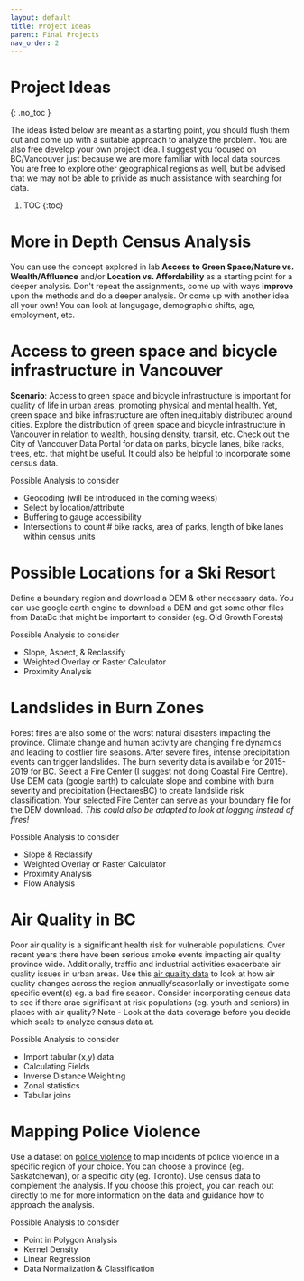 ```yaml
---
layout: default
title: Project Ideas
parent: Final Projects
nav_order: 2
---
```


# Project Ideas
{: .no_toc }

The ideas listed below are meant as a starting point, you should flush them out and come up with a suitable approach to analyze the problem.  You are also free develop your own project idea.  I suggest you focused on BC/Vancouver just because we are more familiar with local data sources.  You are free to explore other geographical regions as well, but be advised that we may not be able to privide as much assistance with searching for data.


1. TOC
{:toc}


# More in Depth Census Analysis

You can use the concept explored in lab **Access to Green Space/Nature vs. Wealth/Affluence** and/or **Location vs. Affordability** as a starting point for a deeper analysis.  Don't repeat the assignments, come up with ways **improve** upon the methods and do a deeper analysis.  Or come up with another idea all your own!  You can look at langugage, demographic shifts, age, employment, etc.  

# Access to green space and bicycle infrastructure in Vancouver 
 
**Scenario**: Access to green space and bicycle infrastructure is important for quality of life in urban areas, promoting physical and mental health.  Yet, green space and bike infrastructure are often inequitably distributed around cities. Explore the distribution of green space and bicycle infrastructure in Vancouver in relation to wealth, housing density, transit, etc.  Check out the 
City of Vancouver Data Portal for data on parks, bicycle lanes, bike racks, trees, etc. that might be useful.  It could also be helpful to incorporate some census data.	
 
Possible Analysis to consider
* Geocoding (will be introduced in the coming weeks)
* Select by location/attribute
* Buffering to gauge accessibility 
* Intersections to count # bike racks, area of parks, length of bike lanes within census units 


# Possible Locations for a Ski Resort

Define a boundary region and download a DEM & other necessary data.  You can use google earth engine to download a DEM and get some other files from DataBc that might be important to consider (eg. Old Growth Forests)

Possible Analysis to consider   
* Slope, Aspect, & Reclassify
* Weighted Overlay or Raster Calculator
* Proximity Analysis


# Landslides in Burn Zones

Forest fires are also some of the worst natural disasters impacting the province.  Climate change and human activity are changing fire dynamics and leading to costlier fire seasons.  After severe fires, intense precipitation events can trigger landslides.  The burn severity data is available for 2015-2019 for BC.  Select a Fire Center (I suggest not doing Coastal Fire Centre).   Use DEM data (google earth) to calculate slope and combine with burn severity and precipitation (HectaresBC) to create landslide risk classification.  Your selected Fire Center can serve as your boundary file for the DEM download. *This could also be adapted to look at logging instead of fires!*

Possible Analysis to consider   
* Slope & Reclassify
* Weighted Overlay or Raster Calculator
* Proximity Analysis
* Flow Analysis


# Air Quality in BC 

Poor air quality is a significant health risk for vulnerable populations.  Over recent years there have been serious smoke events impacting air quality province wide.  Additionally, traffic and industrial activities exacerbate air quality issues in urban areas.  Use this [air quality data](https://github.com/June-Skeeter/BCAirQuality) to look at how air quality changes across the region annually/seasonlally or investigate some specific event(s) eg. a bad fire season.  Consider incorporating census data to see if there arae significant at risk populations (eg. youth and seniors) in places with air quality?  Note - Look at the data coverage before you decide which scale to analyze census data at.
 
Possible Analysis to consider  
* Import tabular (x,y) data 
* Calculating Fields
* Inverse Distance Weighting
* Zonal statistics 
* Tabular joins
  


# Mapping Police Violence
 
Use a dataset on [police violence](https://police-involved-deaths-ca.github.io/Data/) to map incidents of police violence in a specific region of your choice.  You can choose a province (eg. Saskatchewan), or a specific city (eg. Toronto).  Use census data to complement the analysis.  If you choose this project, you can reach out directly to me for more information on the data and guidance how to approach the analysis.

Possible Analysis to consider 
* Point in Polygon Analysis
* Kernel Density
* Linear Regression
* Data Normalization & Classification